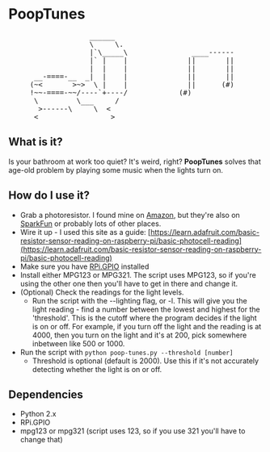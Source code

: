 PoopTunes
=========

<pre>
                   ______
                   \     \.
                   |`\_____\               ____------
                   |` |    |              ||       ||
                   |  |    |              ||       ||
      __-====-__  _|  |    |              ||       ||
     (~<       >~>  \ |    |              ||      (#)
     !~~-====-~~/----`+----/            (#)
      \         \___     /
       >------\     \  <
      <_________________>
</pre>

What is it?
-----------
Is your bathroom at work too quiet? It's weird, right? **PoopTunes** solves that age-old problem by playing some music when the lights turn on.

How do I use it?
----------------
* Grab a photoresistor. I found mine on [Amazon](http://www.amazon.com/Sensitive-Resistor-Photoresistor-Optoresistor-GM5539/dp/B00AQVYWA2), but they're also on [SparkFun](https://www.sparkfun.com/products/9088) or probably lots of other places.
* Wire it up - I used this site as a guide: [https://learn.adafruit.com/basic-resistor-sensor-reading-on-raspberry-pi/basic-photocell-reading](https://learn.adafruit.com/basic-resistor-sensor-reading-on-raspberry-pi/basic-photocell-reading)
* Make sure you have [RPi.GPIO](https://pypi.python.org/pypi/RPi.GPIO) installed
* Install either MPG123 or MPG321. The script uses MPG123, so if you're using the other one then you'll have to get in there and change it.
* (Optional) Check the readings for the light levels.
  * Run the script with the --lighting flag, or -l. This will give you the light reading - find a number between the lowest and highest for the 'threshold'. This is the cutoff where the program decides if the light is on or off. For example, if you turn off the light and the reading is at 4000, then you turn on the light and it's at 200, pick somewhere inbetween like 500 or 1000.
* Run the script with `python poop-tunes.py --threshold [number]`
  * Threshold is optional (default is 2000). Use this if it's not accurately detecting whether the light is on or off.

Dependencies
------------
* Python 2.x
* RPi.GPIO
* mpg123 or mpg321 (script uses 123, so if you use 321 you'll have to change that)

